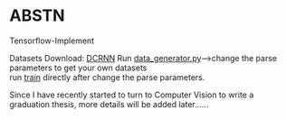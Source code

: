 # ABSTN
Tensorflow-Implement

Datasets Download: [DCRNN](https://github.com/liyaguang/DCRNN) Run [data_generator.py](data/data_generator)-->change the parse parameters to get your own datasets  
run [train](train.py) directly after change the parse parameters.  

Since I have recently started to turn to Computer Vision to write a graduation thesis, more details will be added later......
